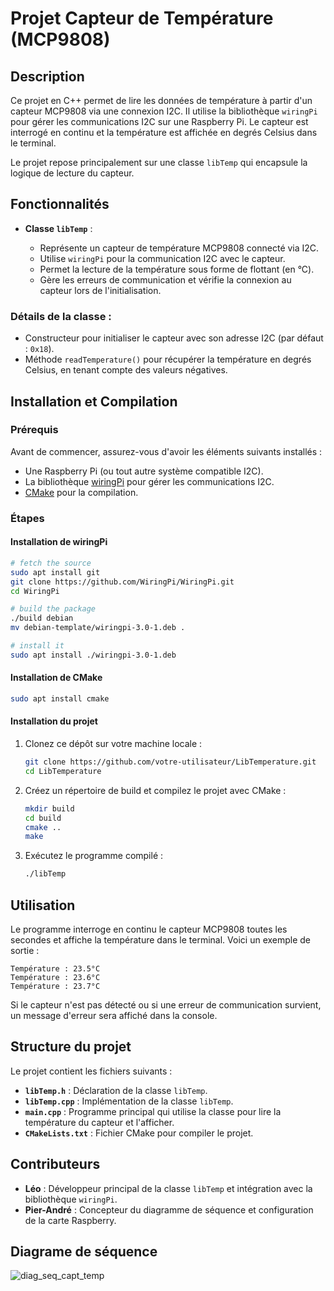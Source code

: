 # Projet Capteur de Température (MCP9808)

## Description

Ce projet en C++ permet de lire les données de température à partir d'un capteur MCP9808 via une connexion I2C. Il utilise la bibliothèque `wiringPi` pour gérer les communications I2C sur une Raspberry Pi. Le capteur est interrogé en continu et la température est affichée en degrés Celsius dans le terminal.

Le projet repose principalement sur une classe `libTemp` qui encapsule la logique de lecture du capteur.

## Fonctionnalités

- **Classe `libTemp`** :
  
  - Représente un capteur de température MCP9808 connecté via I2C.
  - Utilise `wiringPi` pour la communication I2C avec le capteur.
  - Permet la lecture de la température sous forme de flottant (en °C).
  - Gère les erreurs de communication et vérifie la connexion au capteur lors de l'initialisation.

### Détails de la classe :
  - Constructeur pour initialiser le capteur avec son adresse I2C (par défaut : `0x18`).
  - Méthode `readTemperature()` pour récupérer la température en degrés Celsius, en tenant compte des valeurs négatives.
  
## Installation et Compilation

### Prérequis

Avant de commencer, assurez-vous d'avoir les éléments suivants installés :

- Une Raspberry Pi (ou tout autre système compatible I2C).
- La bibliothèque [wiringPi](https://github.com/WiringPi/WiringPi) pour gérer les communications I2C.
- [CMake](https://cmake.org/) pour la compilation.

### Étapes

#### Installation de wiringPi

``` bash
# fetch the source
sudo apt install git
git clone https://github.com/WiringPi/WiringPi.git
cd WiringPi

# build the package
./build debian
mv debian-template/wiringpi-3.0-1.deb .

# install it
sudo apt install ./wiringpi-3.0-1.deb
```
#### Installation de CMake

``` bash
sudo apt install cmake
```

#### Installation du projet

1. Clonez ce dépôt sur votre machine locale :
    ```bash
    git clone https://github.com/votre-utilisateur/LibTemperature.git
    cd LibTemperature
    ```

2. Créez un répertoire de build et compilez le projet avec CMake :
    ```bash
    mkdir build
    cd build
    cmake ..
    make
    ```

3. Exécutez le programme compilé :
    ```bash
    ./libTemp
    ```

## Utilisation

Le programme interroge en continu le capteur MCP9808 toutes les secondes et affiche la température dans le terminal. Voici un exemple de sortie :

```
Température : 23.5°C
Température : 23.6°C
Température : 23.7°C
```

Si le capteur n'est pas détecté ou si une erreur de communication survient, un message d'erreur sera affiché dans la console.

## Structure du projet

Le projet contient les fichiers suivants :

- **`libTemp.h`** : Déclaration de la classe `libTemp`.
- **`libTemp.cpp`** : Implémentation de la classe `libTemp`.
- **`main.cpp`** : Programme principal qui utilise la classe pour lire la température du capteur et l'afficher.
- **`CMakeLists.txt`** : Fichier CMake pour compiler le projet.

## Contributeurs

- **Léo** : Développeur principal de la classe `libTemp` et intégration avec la bibliothèque `wiringPi`.
- **Pier-André** : Concepteur du diagramme de séquence et configuration de la carte Raspberry.

## Diagrame de séquence

![diag_seq_capt_temp](https://github.com/user-attachments/assets/b5e01db1-c2e3-4408-ac18-049ea37bd5bd)


